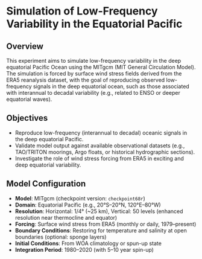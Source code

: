 # Simulation of Low-Frequency Variability in the Equatorial Pacific

## Overview

This experiment aims to simulate low-frequency variability in the deep equatorial Pacific Ocean using the MITgcm (MIT General Circulation Model). The simulation is forced by surface wind stress fields derived from the ERA5 reanalysis dataset, with the goal of reproducing observed low-frequency signals in the deep equatorial ocean, such as those associated with interannual to decadal variability (e.g., related to ENSO or deeper equatorial waves).

## Objectives

- Reproduce low-frequency (interannual to decadal) oceanic signals in the deep equatorial Pacific.
- Validate model output against available observational datasets (e.g., TAO/TRITON moorings, Argo floats, or historical hydrographic sections).
- Investigate the role of wind stress forcing from ERA5 in exciting and deep equatorial variability.

## Model Configuration

- **Model**: MITgcm (checkpoint version: `checkpoint68r`)
- **Domain**: Equatorial Pacific (e.g., 20°S–20°N, 120°E–80°W)
- **Resolution**: Horizontal: 1/4° (~25 km), Vertical: 50 levels (enhanced resolution near thermocline and equator)
- **Forcing**: Surface wind stress from ERA5 (monthly or daily, 1979–present)
- **Boundary Conditions**: Restoring for temperature and salinity at open boundaries (optional: sponge layers)
- **Initial Conditions**: From WOA climatology or spun-up state
- **Integration Period**: 1980–2020 (with 5–10 year spin-up)
